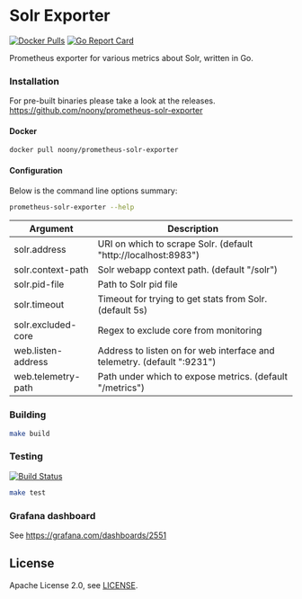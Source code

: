 # Solr Exporter

[![Docker Pulls](https://img.shields.io/docker/pulls/noony/prometheus-solr-exporter.svg?maxAge=604800)](https://hub.docker.com/r/noony/prometheus-solr-exporter)
[![Go Report Card](https://goreportcard.com/badge/github.com/noony/prometheus-solr-exporter)](https://goreportcard.com/report/github.com/noony/prometheus-solr-exporter)

Prometheus exporter for various metrics about Solr, written in Go.

### Installation

For pre-built binaries please take a look at the releases.  
https://github.com/noony/prometheus-solr-exporter

#### Docker

```bash
docker pull noony/prometheus-solr-exporter
```

#### Configuration

Below is the command line options summary:

```bash
prometheus-solr-exporter --help
```

| Argument              | Description |
| --------              | ----------- |
| solr.address          | URI on which to scrape Solr. (default "http://localhost:8983") |
| solr.context-path     | Solr webapp context path. (default "/solr") |
| solr.pid-file         | Path to Solr pid file |
| solr.timeout          | Timeout for trying to get stats from Solr. (default 5s) |
| solr.excluded-core    | Regex to exclude core from monitoring|
| web.listen-address    | Address to listen on for web interface and telemetry. (default ":9231")|
| web.telemetry-path    | Path under which to expose metrics. (default "/metrics")|

### Building

```bash
make build
```

### Testing

[![Build Status](https://travis-ci.org/noony/prometheus-solr-exporter.png?branch=master)][travisci]

```bash
make test
```

[travisci]: https://travis-ci.org/noony/prometheus-solr-exporter

### Grafana dashboard

See https://grafana.com/dashboards/2551

## License

Apache License 2.0, see [LICENSE](https://github.com/noony/prometheus-solr-exporter/blob/master/LICENSE).
